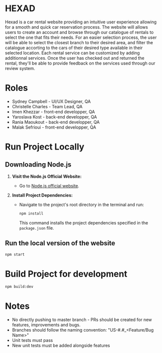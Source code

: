 # HEXAD

Hexad is a car rental website providing an intuitive user experience allowing for a smooth and quick car reservation process. The website will allows users to create an account and browse through our catalogue of rentals to select the one that fits their needs. For an easier selection process, the user will be able to select the closest branch to their desired area, and filter the catalogue accorting to the cars of their desired type available in their selected location. Each rental service can be customized by adding additionnal services. Once the user has checked out and returned the rental, they'll be able to provide feedback on the services used through our review system.

 
# Roles
- Sydney Campbell - UI/UX Designer, QA
- Christelle Charles - Team Lead, QA
- Imen Khezzar - front-end developper, QA
- Yaroslava Kost - back-end developper, QA
- Rania Maoukout - back-end developper, QA
- Malak Sefrioui - front-end developper, QA

# Run Project Locally

## Downloading Node.js

1. **Visit the Node.js Official Website:**
   - Go to [Node.js official website](https://nodejs.org/).

2. **Install Project Dependencies:**
   - Navigate to the project's root directory in the terminal and run:
     ```bash
     npm install
     ```
     This command installs the project dependencies specified in the `package.json` file.

## Run the local version of the website
 ```bash
npm start
 ```

# Build Project for development
 ```bash
npm build:dev
```

# Notes
- No directly pushing to master branch - PRs should be created for new features, improvements and bugs.
- Branches should follow the naming convention: "US-#.#_<Feature/Bug Name>"
- Unit tests must pass
- New unit tests must be added alongside features
